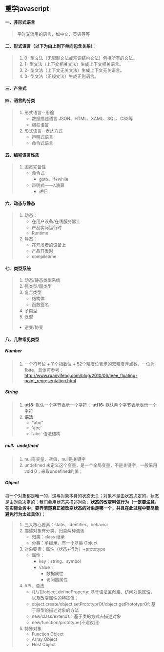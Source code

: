 ## 重学javascript
#### 一、非形式语言
> 平时交流用的语言，如中文、英语等等 
#### 二、形式语言（以下为由上到下单向包含关系）： 
>1. 0- 型文法（无限制文法或短语结构文法）包括所有的文法。 
>2. 1- 型文法（上下文相关文法）生成上下文相关语言。 
>3. 2- 型文法（上下文无关文法）生成上下文无关语言。 
>4. 3- 型文法（正规文法）生成正则语言。 
#### 三、产生式 
#### 四、语言的分类
> 1. 形式语言--用途 
>       * 数据描述语言 JSON、HTML、XAML、SQL、CSS等
>       * 编程语言
> 2. 形式语言--表达方式
>       * 声明式语言
>       * 命令式语言
#### 五、编程语言性质
> 1. 图灵完备性
>       * 命令式
>           + goto、if+while
>       * 声明式——λ演算
>           + 递归
#### 六、动态与静态
> 1. 动态：
>       * 在用户设备/在线服务器上
>       * 产品实际运行时
>       * Runtime
> 2. 静态：
>       * 在开发者的设备上
>       * 产品开发时
>       * compiletime
#### 七、类型系统
> 1. 动态/静态类型系统
> 2. 强类型/弱类型
> 3. 复合类型
>       * 结构体
>       * 函数签名
> 4. 子类型
> 5. 泛型
>   * 逆变/协变
#### 八、几种常见类型
##### Number
> 1. 一个符号位 + 11个指数位 + 52个精度位表示的双精度浮点数，一位为1bite，具体可参考：http://www.ruanyifeng.com/blog/2010/06/ieee_floating-point_representation.html
##### String
> 1. **utf8:** 默认一个字节表示一个字符； **utf16:** 默认两个字节表示表示一个字符
> 2. **语法** 
>       * "abc"
>       * 'abc'
>       * \`abc` 语法结构
##### null、undefined
> 1. null有变量、空值，null是关键字
> 2. undefined 未定义这个变量，是一个全局变量，不是关键字，一般采用void 0；来取undefined的值；
##### Object
每一个对象都是唯一的，这与对象本身的状态无关；对象不是由状态决定的，状态是由对象决定的；我们会用状态来描述对象，**状态的改变叫做行为（一定要注意，在实际业务中，要弄清楚真正被改变状态的对象是哪一个，并且在此过程中要尽量避免行为太过具体）**；
> 1. 三大核心要素：state、identifier、behavior
> 2. 描述对象有分类、归类两种流派
>       * 归类：class 继承
>       * 分类：单继承，有一个基类 Object
> 3. 对象要素：属性（状态+行为）+prototype
>       * 属性：
>           + key：string、symbol
>           + value：
>               + 数据属性
>               + 访问器属性
> 4. API、语法
>       * {}/./[]/object.defineProperty: 基于语法区创建、访问对象属性，以及改变属性的特征值；
>       * object.create/object.setPrototyprOf/object.getPrototyprOf: 基于原型的描述对象的方法
>       * new/class/extends：基于类的方式去描述对象
>       * new/function/prototype(不建议用)
> 5. 特殊对象
>       * Function Object
>       * Array Object
>       * Host Object
